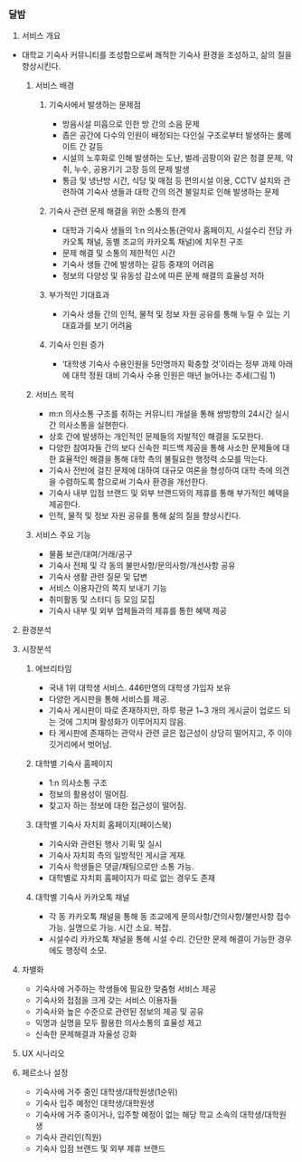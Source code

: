### 달밤

1. 서비스 개요
- 대학교 기숙사 커뮤니티를 조성함으로써 쾌적한 기숙사 환경을 조성하고, 삶의 질을 향상시킨다.

  1. 서비스 배경
      1. 기숙사에서 발생하는 문제점
          - 방음시설 미흡으로 인한 방 간의 소음 문제
          - 좁은 공간에 다수의 인원이 배정되는 다인실 구조로부터 발생하는 룸메이트 간 갈등
          - 시설의 노후화로 인해 발생하는 도난, 벌레·곰팡이와 같은 청결 문제, 악취, 누수, 공용기기 고장 등의 문제 발생
          - 통금 및 냉난방 시간, 식당 및 매점 등 편의시설 이용, CCTV 설치와 관련하여 기숙사 생들과 대학 간의 의견 불일치로 인해 발생하는 문제
  
      1. 기숙사 관련 문제 해결을 위한 소통의 한계
          - 대학과 기숙사 생들의 1:n 의사소통(관악사 홈페이지, 시설수리 전담 카카오톡 채널, 동별 조교의 카카오톡 채널)에 치우친 구조
          - 문제 해결 및 소통의 제한적인 시간
          - 기숙사 생들 간에 발생하는 갈등 중재의 어려움
          - 정보의 다양성 및 유동성 감소에 따른 문제 해결의 효율성 저하

      1. 부가적인 기대효과
          - 기숙사 생들 간의 인적, 물적 및 정보 자원 공유를 통해 누릴 수 있는 기대효과를 보기 어려움
          
      1. 기숙사 인원 증가
          - ‘대학생 기숙사 수용인원을 5만명까지 확충할 것’이라는 정부 과제 아래에 대학 정원 대비 기숙사 수용 인원은 매년 늘어나는 추세(그림 1)
  
  1. 서비스 목적
      - m:n 의사소통 구조를 취하는 커뮤니티 개설을 통해 쌍방향의 24시간 실시간 의사소통을 실현한다.
      - 상호 간에 발생하는 개인적인 문제들의 자발적인 해결을 도모한다.
      - 다양한 참여자들 간의 보다 신속한 피드백 제공을 통해 사소한 문제들에 대한 효율적인 해결을 통해 대학 측의 불필요한 행정력 소모를 막는다.
      - 기숙사 전반에 걸친 문제에 대하여 대규모 여론을 형성하여 대학 측에 의견을 수렴하도록 함으로써 기숙사 환경을 개선한다.
      - 기숙사 내부 입점 브랜드 및 외부 브랜드와의 제휴를 통해 부가적인 혜택을 제공한다.
      - 인적, 물적 및 정보 자원 공유를 통해 삶의 질을 향상시킨다.

  1. 서비스 주요 기능
      - 물품 보관/대여/거래/공구
      - 기숙사 전체 및 각 동의 불만사항/문의사항/개선사항 공유
      - 기숙사 생활 관련 질문 및 답변
      - 서비스 이용자간의 쪽지 보내기 기능
      - 취미활동 및 스터디 등 모임 모집
      - 기숙사 내부 및 외부 업체들과의 제휴를 통한 혜택 제공
  
2. 환경분석  
  
  1. 시장분석  
      1. 에브리타임  
          - 국내 1위 대학생 서비스. 446만명의 대학생 가입자 보유
          - 다양한 게시판을 통해 서비스를 제공.
          - 기숙사 게시판이 따로 존재하지만, 하루 평균 1~3 개의 게시글이 업로드 되는 것에 그치며 활성화가 이루어지지 않음.
          - 타 게시판에 존재하는 관악사 관련 글은 접근성이 상당히 떨어지고, 주 이야깃거리에서 벗어남.
  
      1. 대학별 기숙사 홈페이지
          - 1:n 의사소통 구조
          - 정보의 활용성이 떨어짐.
          - 찾고자 하는 정보에 대한 접근성이 떨어짐.

      1. 대학별 기숙사 자치회 홈페이지(페이스북)
          - 기숙사와 관련된 행사 기획 및 실시
          - 기숙사 자치회 측의 일방적인 게시글 게재.
          - 기숙사 학생들은 댓글/채팅으로만 소통 가능.
          - 대학별로 자치회 홈페이지가 따로 없는 경우도 존재

      1. 대학별 기숙사 카카오톡 채널
          - 각 동 카카오톡 채널을 통해 동 조교에게 문의사항/건의사항/불만사항 접수 가능. 실명으로 가능. 시간 소요. 복잡.
          - 시설수리 카카오톡 채널을 통해 시설 수리. 간단한 문제 해결이 가능한 경우에도 행정력 소모.

  1. 차별화
      - 기숙사에 거주하는 학생들에 필요한 맞춤형 서비스 제공
      - 기숙사와 접점을 크게 갖는 서비스 이용자들
      - 기숙사와 높은 수준으로 관련된 정보의 제공 및 공유
      - 익명과 실명을 모두 활용한 의사소통의 효율성 제고
      - 신속한 문제해결과 자율성 강화

3. UX 시나리오

  1. 페르소나 설정
      - 기숙사에 거주 중인 대학생/대학원생(1순위)
      - 기숙사 입주 예정인 대학생/대학원생
      - 기숙사에 거주 중이거나, 입주할 예정이 없는 해당 학교 소속의 대학생/대학원생
      - 기숙사 관리인(직원)
      - 기숙사 입점 브랜드 및 외부 제휴 브랜드
  

